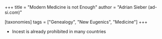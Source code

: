 +++
title = "Modern Medicine is not Enough"
author = "Adrian Sieber (ad-si.com)"

[taxonomies]
tags = ["Genealogy", "New Eugenics", "Medicine"]
+++


- Incest is already prohibited in many countries
